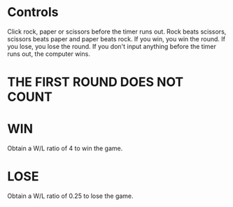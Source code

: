 # Controls
Click rock, paper or scissors before the timer runs out. Rock beats scissors, scissors beats paper and paper beats rock. If you win, you win the round. If you lose, you lose the round. If you don't input anything before the timer runs out, the computer wins.

# THE FIRST ROUND DOES NOT COUNT

# WIN
Obtain a W/L ratio of 4 to win the game.

# LOSE
Obtain a W/L ratio of 0.25 to lose the game.
